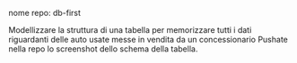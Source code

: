 nome repo: db-first

Modellizzare la struttura di una tabella per memorizzare tutti i dati riguardanti delle auto usate messe in vendita da un concessionario
Pushate nella repo lo screenshot dello schema della tabella.